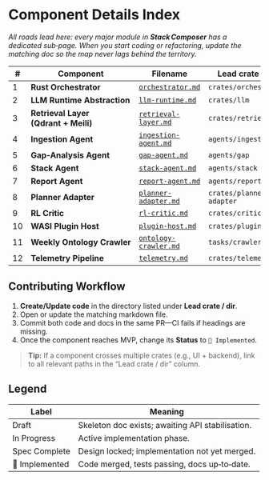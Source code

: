 # Component Details Index

_All roads lead here: every major module in **Stack Composer** has a
dedicated sub‑page. When you start coding or refactoring, update the matching
doc so the map never lags behind the territory._

| #   | Component                            | Filename                                                             | Lead crate / dir         | Status            |
| --- | ------------------------------------ | -------------------------------------------------------------------- | ------------------------ | ----------------- |
| 1   | **Rust Orchestrator**                | [`orchestrator.md`](../src/components/orchestrator.md)                                 | `crates/orchestrator`    | **In Progress**   |
| 2   | **LLM Runtime Abstraction**          | [`llm-runtime.md`](../src/components/llm-runtime.md)                                   | `crates/llm`             | Draft             |
| 3   | **Retrieval Layer (Qdrant + Meili)** | [`retrieval-layer.md`](../src/components/retrieval-layer.md)                           | `crates/retrieval`       | Draft             |
| 4   | **Ingestion Agent**                  | [`ingestion-agent.md`](../src/components/ingestion-agent.md)                           | `agents/ingestion`       | Draft             |
| 5   | **Gap‑Analysis Agent**               | [`gap-agent.md`](../src/components/gap-agent.md)                                       | `agents/gap`             | Draft             |
| 6   | **Stack Agent**                      | [`stack-agent.md`](../src/components/stack-agent.md)                                   | `agents/stack`           | Draft             |
| 7   | **Report Agent**                     | [`report-agent.md`](../src/components/report-agent.md)                                 | `agents/report`          | Draft             |
| 8   | **Planner Adapter**                  | [`planner-adapter.md`](../ai-sub-system-docs/planner-integration.md) | `crates/planner-adapter` | **Spec Complete** |
| 9   | **RL Critic**                        | [`rl-critic.md`](../ai-sub-system-docs/rl-critic.md)                 | `crates/critic`          | Spec Complete     |
| 10  | **WASI Plugin Host**                 | [`plugin-host.md`](../src/components/plugin-host.md)                                   | `crates/plugin-host`     | Draft             |
| 11  | **Weekly Ontology Crawler**          | [`ontology-crawler.md`](../src/components/ontology-crawler.md)                         | `tasks/crawler`          | Draft             |
| 12  | **Telemetry Pipeline**               | [`telemetry.md`](../src/components/telemetry.md)                                       | `crates/telemetry`       | Draft             |

## Contributing Workflow

1. **Create/Update code** in the directory listed under **Lead crate / dir**.
2. Open or update the matching markdown file.
3. Commit both code and docs in the same PR—CI fails if headings are missing.
4. Once the component reaches MVP, change its **Status** to `🚀 Implemented`.

> **Tip:** If a component crosses multiple crates (e.g., UI + backend), link to
> all relevant paths in the “Lead crate / dir” column.

## Legend

| Label          | Meaning                                          |
| -------------- | ------------------------------------------------ |
| Draft          | Skeleton doc exists; awaiting API stabilisation. |
| In Progress    | Active implementation phase.                     |
| Spec Complete  | Design locked; implementation not yet merged.    |
| 🚀 Implemented | Code merged, tests passing, docs up‑to‑date.     |
